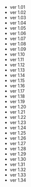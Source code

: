 - ver 1.01
- ver 1.02
- ver 1.03
- ver 1.04
- ver 1.05
- ver 1.06
- ver 1.07
- ver 1.08
- ver 1.09
- ver 1.10
- ver 1.11
- ver 1.12
- ver 1.13
- ver 1.14
- ver 1.15
- ver 1.16
- ver 1.17
- ver 1.18
- ver 1.19
- ver 1.20
- ver 1.21
- ver 1.22
- ver 1.23
- ver 1.24
- ver 1.25
- ver 1.26
- ver 1.27
- ver 1.28
- ver 1.29
- ver 1.30
- ver 1.31
- ver 1.32
- ver 1.33
- ver 1.34